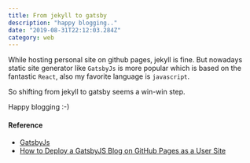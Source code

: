 ```yaml
---
title: From jekyll to gatsby
description: "happy blogging.."
date: "2019-08-31T22:12:03.284Z"
category: web
---
```


While hosting personal site on github pages, jekyll is fine.
But nowadays static site generator like `GatsbyJs` is more popular which
is based on the fantastic `React`, also my favorite language is `javascript`.

So shifting from jekyll to gatsby seems a win-win step.

Happy blogging :-)

#### Reference

- [GatsbyJs](https://www.gatsbyjs.org/)
- [How to Deploy a GatsbyJS Blog on GitHub Pages as a User Site](http://jarednielsen.com/deploy-gatsbyjs-github-pages-user/)
